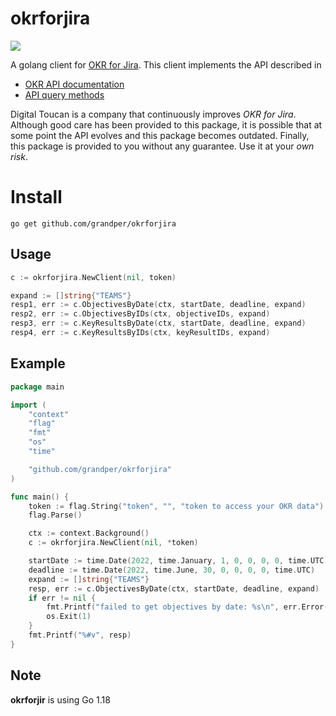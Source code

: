 # okrforjira

![](https://github.com/grandper/okrforjira/workflows/Test/badge.svg)

A golang client for [OKR for Jira](https://digitaltoucan.com/products/okr-for-jira).
This client implements the API described in
* [OKR API documentation](https://intercom.help/okr-for-jira/en/articles/6178256-okr-api-documentation)
* [API query methods](https://intercom.help/okr-for-jira/en/articles/6178378-api-query-methods)

Digital Toucan is a company that continuously improves *OKR for Jira*.
Although good care has been provided to this package, it is possible that at some point the API evolves and this package becomes outdated.
Finally, this package is provided to you without any guarantee. Use it at your _own risk_.

# Install

`go get github.com/grandper/okrforjira`

## Usage

```go
c := okrforjira.NewClient(nil, token)

expand := []string{"TEAMS"}
resp1, err := c.ObjectivesByDate(ctx, startDate, deadline, expand)
resp2, err := c.ObjectivesByIDs(ctx, objectiveIDs, expand)
resp3, err := c.KeyResultsByDate(ctx, startDate, deadline, expand)
resp4, err := c.KeyResultsByIDs(ctx, keyResultIDs, expand)
```

## Example

```go
package main

import (
    "context"
    "flag"
    "fmt"
    "os"
    "time"

    "github.com/grandper/okrforjira"
)

func main() {
    token := flag.String("token", "", "token to access your OKR data")
    flag.Parse()

    ctx := context.Background()
    c := okrforjira.NewClient(nil, *token)

    startDate := time.Date(2022, time.January, 1, 0, 0, 0, 0, time.UTC)
    deadline := time.Date(2022, time.June, 30, 0, 0, 0, 0, time.UTC)
    expand := []string{"TEAMS"}
    resp, err := c.ObjectivesByDate(ctx, startDate, deadline, expand)
    if err != nil {
        fmt.Printf("failed to get objectives by date: %s\n", err.Error())
        os.Exit(1)
    }
    fmt.Printf("%#v", resp)
}
```
## Note

**okrforjir** is using Go 1.18
